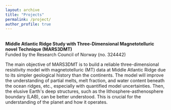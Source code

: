 ```yaml
---
layout: archive
title: "Projects" 
permalink: /project/ 
author_profile: true
---
```


<br> <b>Middle Atlantic Ridge Study with Three-Dimensional Magnetotelluric novel Technique (MARS3DMT)</b>
<br> Funded by the Research Council of Norway (no. 324442)

The main objective of MARS3DMT is to build a reliable three-dimensional resistivity model with magnetotelluric (MT) data at Middle Atlantic Ridge due to its simpler geological history than the continents. The model will improve the understanding of partial melts, melt fraction, and water content beneath the ocean ridges, etc., especially with quantified model uncertainties. Then, the elusive Earth's deep structures, such as the lithosphere-asthenosphere boundary (LAB), can be better understood. This is crucial for the understanding of the planet and how it operates.
